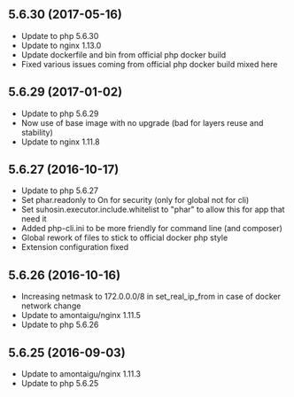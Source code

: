 
## 5.6.30 (2017-05-16)
- Update to php 5.6.30
- Update to nginx 1.13.0
- Update dockerfile and bin from official php docker build
- Fixed various issues coming from official php docker build mixed here

## 5.6.29 (2017-01-02)
- Update to php 5.6.29
- Now use of base image with no upgrade (bad for layers reuse and stability)
- Update to nginx 1.11.8

## 5.6.27 (2016-10-17)
- Update to php 5.6.27
- Set phar.readonly to On for security (only for global not for cli)
- Set suhosin.executor.include.whitelist to "phar" to allow this for app that need it
- Added php-cli.ini to be more friendly for command line (and composer)
- Global rework of files to stick to official docker php style
- Extension configuration fixed

## 5.6.26 (2016-10-16)
- Increasing netmask to 172.0.0.0/8 in set_real_ip_from in case of docker network change
- Update to amontaigu/nginx 1.11.5
- Update to php 5.6.26

## 5.6.25 (2016-09-03)
- Update to amontaigu/nginx 1.11.3
- Update to php 5.6.25
